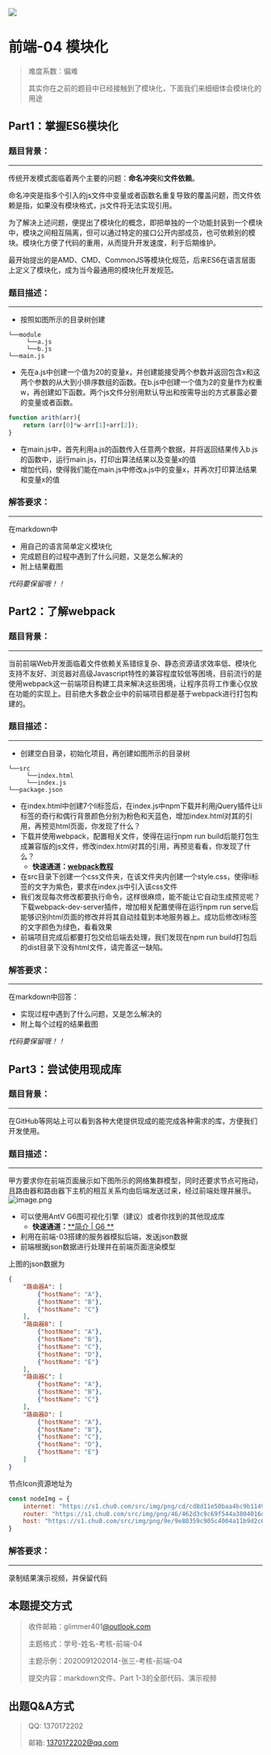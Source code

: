 ![](image/front.png)

# 前端-04 模块化

> 难度系数：偏难
>  
> 其实你在之前的题目中已经接触到了模块化，下面我们来细细体会模块化的用途

## Part1：掌握ES6模块化

### 题目背景：

---

传统开发模式面临着两个主要的问题：**命名冲突**和**文件依赖**。

命名冲突是指多个引入的js文件中变量或者函数名重复导致的覆盖问题，而文件依赖是指，如果没有模块格式，js文件将无法实现引用。

为了解决上述问题，便提出了模块化的概念，即把单独的一个功能封装到一个模块中，模块之间相互隔离，但可以通过特定的接口公开内部成员，也可依赖别的模块。模块化方便了代码的重用，从而提升开发速度，利于后期维护。

最开始提出的是AMD、CMD、CommonJS等模块化规范，后来ES6在语言层面上定义了模块化，成为当今最通用的模块化开发规范。

### 题目描述：

---

-  按照如图所示的目录树创建 
```
└──module
     └──a.js
     └──b.js
└──main.js
```


-  先在a.js中创建一个值为20的变量x，并创建能接受两个参数并返回包含x和这两个参数的从大到小排序数组的函数。在b.js中创建一个值为2的变量作为权重w，再创建如下函数。两个js文件分别用默认导出和按需导出的方式暴露必要的变量或者函数。 
```javascript
function arith(arr){
    return (arr[0]*w-arr[1]+arr[2]);
}
```


-  在main.js中，首先利用a.js的函数传入任意两个数据，并将返回结果传入b.js的函数中，运行main.js，打印出算法结果以及变量x的值 
-  增加代码，使得我们能在main.js中修改a.js中的变量x，并再次打印算法结果和变量x的值 

### 解答要求：

---

在markdown中

- 用自己的语言简单定义模块化
- 完成题目的过程中遇到了什么问题，又是怎么解决的
- 附上结果截图

_代码要保留哦！！_

## Part2：了解webpack

### 题目背景：

---

当前前端Web开发面临着文件依赖关系错综复杂、静态资源请求效率低、模块化支持不友好、浏览器对高级Javascript特性的兼容程度较低等困境，目前流行的是使用webpack这一前端项目构建工具来解决这些困境，让程序员将工作重心仅放在功能的实现上。目前绝大多数企业中的前端项目都是基于webpack进行打包构建的。

### 题目描述：

---

-  创建空白目录，初始化项目，再创建如图所示的目录树 
```
└──src
     └──index.html
     └──index.js
└──package.json
```


-  在index.html中创建7个li标签后，在index.js中npm下载并利用jQuery插件让li标签的奇行和偶行背景颜色分别为粉色和天蓝色，增加index.html对其的引用，再预览html页面，你发现了什么？ 
-  下载并使用webpack，配置相关文件，使得在运行npm run build后能打包生成兼容版的js文件，修改index.html对其的引用，再预览看看，你发现了什么？ 
   - **快速通道：**[**webpack教程**](https://www.webpackjs.com/concepts/)
-  在src目录下创建一个css文件夹，在该文件夹内创建一个style.css，使得li标签的文字为紫色，要求在index.js中引入该css文件 
-  我们发现每次修改都要执行命令，这样很麻烦，能不能让它自动生成预览呢？下载webpack-dev-server插件，增加相关配置使得在运行npm run serve后能够识别html页面的修改并将其自动挂载到本地服务器上。成功后修改li标签的文字颜色为绿色，看看效果 
-  前端项目完成后都要打包交给后端去处理，我们发现在npm run build打包后的dist目录下没有html文件，请完善这一缺陷。 

### 解答要求：

---

在markdown中回答：

- 实现过程中遇到了什么问题，又是怎么解决的
- 附上每个过程的结果截图

_代码要保留哦！！_

## Part3：尝试使用现成库

### 题目背景：

---

在GitHub等网站上可以看到各种大佬提供现成的能完成各种需求的库，方便我们开发使用。

### 题目描述：

---

甲方要求你在前端页面展示如下图所示的网络集群模型，同时还要求节点可拖动，且路由器和路由器下主机的相互关系均由后端发送过来，经过前端处理并展示。
![image.png](image/f-2.png)

-  可以使用AntV G6图可视化引擎（建议）或者你找到的其他现成库 
   - **快速通道：**[**简介 | G6 **](https://g6.antv.vision/zh/docs/manual/introduction)
-  利用在前端-03搭建的服务器模拟后端，发送json数据 
-  前端根据json数据进行处理并在前端页面渲染模型 

上图的json数据为

```json
{
    "路由器A": [
        {"hostName": "A"},
        {"hostName": "B"},
        {"hostName": "C"}
    ],
    "路由器B": [
        {"hostName": "A"},
        {"hostName": "B"},
        {"hostName": "C"},
        {"hostName": "D"},
        {"hostName": "E"}
    ],
    "路由器C": [
        {"hostName": "A"},
        {"hostName": "B"},
        {"hostName": "C"}
    ],
    "路由器D": [
        {"hostName": "A"},
        {"hostName": "B"},
        {"hostName": "C"},
        {"hostName": "D"},
        {"hostName": "E"}
    ]
}
```

节点Icon资源地址为

```javascript
const nodeImg = {
    internet: "https://s1.chu0.com/src/img/png/cd/cd8d11e50baa4bc9b1149149b784d2f5.png?imageMogr2/auto-orient/thumbnail/!234x234r/gravity/Center/crop/234x234/quality/85/&e=1735488000&token=1srnZGLKZ0Aqlz6dk7yF4SkiYf4eP-YrEOdM1sob:eT1sflr7zRTF5A7LipfaHX86pjs=",
    router: "https://s1.chu0.com/src/img/png/46/462d3c9c69f544a3804016db03d52509.png?imageMogr2/auto-orient/thumbnail/!234x234r/gravity/Center/crop/234x234/quality/85/&e=1735488000&token=1srnZGLKZ0Aqlz6dk7yF4SkiYf4eP-YrEOdM1sob:4hP3nODMK1LHZWHrtgB0iR_JA94=",
    host: "https://s1.chu0.com/src/img/png/9e/9e80359c905c4004a11b9d2c652e8cfe.png?imageMogr2/auto-orient/thumbnail/!234x234r/gravity/Center/crop/234x234/quality/85/&e=1735488000&token=1srnZGLKZ0Aqlz6dk7yF4SkiYf4eP-YrEOdM1sob:cUI5WabsB7NrwceQP0ohLLuEAm4="
}
```

### 解答要求：

---

录制结果演示视频，并保留代码

## 本题提交方式

> 收件邮箱：glimmer401[@outlook.com ](/outlook.com ) 
>  
> 主题格式：学号-姓名-考核-前端-04
>  
> 主题示例：2020091202014-张三-考核-前端-04
>  
> 提交内容：markdown文件、Part 1-3的全部代码、演示视频

## 出题Q&A方式

> QQ: 1370172202
>  
> 邮箱: [1370172202@qq.com](mailto:1370172202@qq.com)

